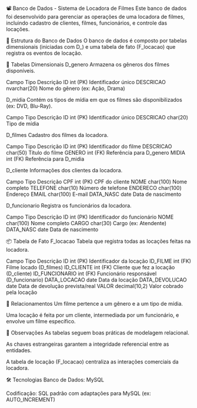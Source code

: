 📽️ Banco de Dados - Sistema de Locadora de Filmes
Este banco de dados foi desenvolvido para gerenciar as operações de uma locadora de filmes, incluindo cadastro de clientes, filmes, funcionários, e controle das locações.

🧱 Estrutura do Banco de Dados
O banco de dados é composto por tabelas dimensionais (iniciadas com D_) e uma tabela de fato (F_locacao) que registra os eventos de locação.

📁 Tabelas Dimensionais
D_genero
Armazena os gêneros dos filmes disponíveis.

Campo	Tipo	Descrição
ID	int (PK)	Identificador único
DESCRICAO	nvarchar(20)	Nome do gênero (ex: Ação, Drama)

D_midia
Contém os tipos de mídia em que os filmes são disponibilizados (ex: DVD, Blu-Ray).

Campo	Tipo	Descrição
ID	int (PK)	Identificador único
DESCRICAO	char(20)	Tipo de mídia

D_filmes
Cadastro dos filmes da locadora.

Campo	Tipo	Descrição
ID	int (PK)	Identificador do filme
DESCRICAO	char(50)	Título do filme
GENERO	int (FK)	Referência para D_genero
MIDIA	int (FK)	Referência para D_midia

D_cliente
Informações dos clientes da locadora.

Campo	Tipo	Descrição
CPF	int (PK)	CPF do cliente
NOME	char(100)	Nome completo
TELEFONE	char(10)	Número de telefone
ENDERECO	char(100)	Endereço
EMAIL	char(100)	E-mail
DATA_NASC	date	Data de nascimento

D_funcionario
Registra os funcionários da locadora.

Campo	Tipo	Descrição
ID	int (PK)	Identificador do funcionário
NOME	char(100)	Nome completo
CARGO	char(30)	Cargo (ex: Atendente)
DATA_NASC	date	Data de nascimento

📦 Tabela de Fato
F_locacao
Tabela que registra todas as locações feitas na locadora.

Campo	Tipo	Descrição
ID	int (PK)	Identificador da locação
ID_FILME	int (FK)	Filme locado (D_filmes)
ID_CLIENTE	int (FK)	Cliente que fez a locação (D_cliente)
ID_FUNCIONARIO	int (FK)	Funcionário responsável (D_funcionario)
DATA_LOCACAO	date	Data da locação
DATA_DEVOLUCAO	date	Data de devolução prevista/real
VALOR	decimal(10,2)	Valor cobrado pela locação

🔗 Relacionamentos
Um filme pertence a um gênero e a um tipo de mídia.

Uma locação é feita por um cliente, intermediada por um funcionário, e envolve um filme específico.

📌 Observações
As tabelas seguem boas práticas de modelagem relacional.

As chaves estrangeiras garantem a integridade referencial entre as entidades.

A tabela de locação (F_locacao) centraliza as interações comerciais da locadora.

🛠️ Tecnologias
Banco de Dados: MySQL

Codificação: SQL padrão com adaptações para MySQL (ex: AUTO_INCREMENT)
